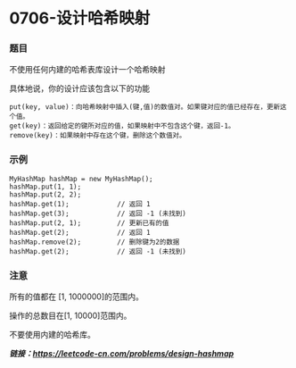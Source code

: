 # 0706-设计哈希映射

### 题目

不使用任何内建的哈希表库设计一个哈希映射

具体地说，你的设计应该包含以下的功能

    put(key, value)：向哈希映射中插入(键,值)的数值对。如果键对应的值已经存在，更新这个值。
    get(key)：返回给定的键所对应的值，如果映射中不包含这个键，返回-1。
    remove(key)：如果映射中存在这个键，删除这个数值对。

### 示例

    MyHashMap hashMap = new MyHashMap();
    hashMap.put(1, 1);          
    hashMap.put(2, 2);         
    hashMap.get(1);            // 返回 1
    hashMap.get(3);            // 返回 -1 (未找到)
    hashMap.put(2, 1);         // 更新已有的值
    hashMap.get(2);            // 返回 1 
    hashMap.remove(2);         // 删除键为2的数据
    hashMap.get(2);            // 返回 -1 (未找到) 

### 注意

所有的值都在 [1, 1000000]的范围内。

操作的总数目在[1, 10000]范围内。

不要使用内建的哈希库。

***链接：https://leetcode-cn.com/problems/design-hashmap***

